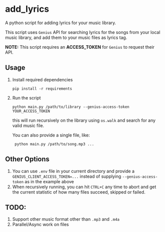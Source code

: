 # add_lyrics

A python script for adding lyrics for your music library.

This script uses `Genius` API for searching lyrics for the songs from your local music library, and add them to your music files as lyrics tag.

**NOTE:** This script requires an **ACCESS_TOKEN** for `Genius` to request their API.

## Usage
1. Install required dependencies
    ```shell
    pip install -r requirements
    ```
2. Run the script
    ```shell
    python main.py /path/to/library --genius-access-token YOUR_ACCESS_TOKEN
    ```
   this will run recursively on the library using `os.walk` and search for any valid music file.

   You can also provide a single file, like:
   ```shell
    python main.py /path/to/song.mp3 ...
    ```

## Other Options
1. You can use `.env` file in your current directory and provide a `GENIUS_CLIENT_ACCESS_TOKEN=...` instead of supplying `--genius-access-token` as in the example above
2. When recursively running, you can hit `CTRL+C` any time to abort and get the current statistic of how many files succeed, skipped or failed.

## TODO:
1. Support other music format other than `.mp3` and `.m4a`
2. Parallel/Async work on files
